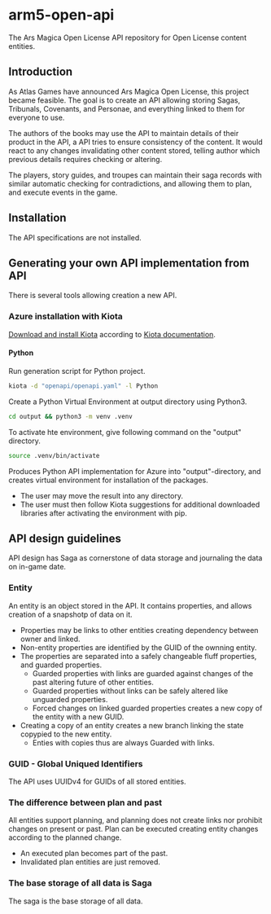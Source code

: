 # arm5-open-api
The Ars Magica Open License API repository for Open License content entities. 

## Introduction

As Atlas Games have announced Ars Magica Open License, this project became feasible.
The goal is to create an API allowing storing Sagas, Tribunals, Covenants, and Personae,
and everything linked to them for everyone to use.

The authors of the books may use the API to maintain details of their product in the API, a
API tries to ensure consistency of the content. It would react to any changes invalidating
other content stored, telling author which previous details requires checking or altering. 

The players, story guides, and troupes can maintain their saga records with similar automatic
checking for contradictions, and allowing them to plan, and execute events in the game. 

## Installation

The API specifications are not installed. 


## Generating your own API implementation from API

There is several tools allowing creation a new API.

### Azure installation with Kiota

[Download and install Kiota](https://learn.microsoft.com/en-us/openapi/kiota/install?tabs=bash) according to [Kiota documentation](https://learn.microsoft.com/en-us/openapi/kiota/overview).


#### Python

Run generation script for Python project.
```bash
kiota -d "openapi/openapi.yaml" -l Python
```

Create a Python Virtual Environment at output directory using Python3.
```bash
cd output && python3 -m venv .venv
```

To activate hte environment, give following command on the "output" directory.
```bash
source .venv/bin/activate
```

Produces Python API implementation for Azure into "output"-directory, and creates
virtual environment for installation of the packages. 
- The user may move the result into any directory.
- The user must then follow Kiota suggestions for additional downloaded libraries
  after activating the environment with pip.

## API design guidelines

API design has Saga as cornerstone of data storage and journaling the data on in-game
date. 

### Entity
An entity is an object stored in the API. It contains properties, and allows creation
of a snapshotp of data on it. 
- Properties may be links to other entities creating dependency between owner and linked.
- Non-entity properties are identified by the GUID of the ownning entity.
- The properties are separated into a safely changeable fluff properties, and guarded properties.
  - Guarded properties with links are guarded against changes of the past altering future of
    other entities.
  - Guarded properties without links can be safely altered like unguarded properties.
  - Forced changes on linked guarded properties creates a new copy of the entity with a new GUID.
- Creating a copy of an entity creates a new branch linking the state copypied to the new entity.
  - Enties with copies thus are always Guarded with links. 

### GUID - Global Uniqued Identifiers
The API uses UUIDv4 for GUIDs of all stored entities.

### The difference between plan and past
All entities support planning, and planning does not create links nor prohibit changes on present or
past. Plan can be executed creating entity changes according to the planned change. 
- An executed plan becomes part of the past.
- Invalidated plan entities are just removed. 

### The base storage of all data is Saga
The saga is the base storage of all data. 
